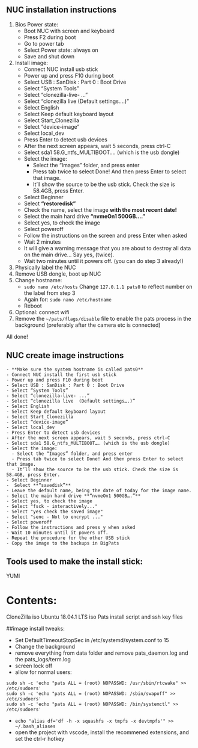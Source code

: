 ## NUC installation instructions
1. Bios Power state:
    - Boot NUC with screen and keyboard
    - Press F2 during boot
    - Go to power tab
    - Select Power state: always on
    - Save and shut down
2. Install image:
    - Connect NUC install usb stick
    - Power up and press F10 during boot
    - Select USB : SanDisk : Part 0 : Boot Drive
    - Select “System Tools”
    - Select “clonezilla-live- ...”
    - Select “clonezilla live  (Default settings….)”
    - Select English
    - Select Keep default keyboard layout
    - Select Start_Clonezilla
    - Select “device-image”
    - Select local_dev
    - Press Enter to detect usb devices
    - After the next screen appears, wait 5 seconds, press ctrl-C
    - Select sda1 58.G_ntfs_MULTIBOOT…. (which is the usb dongle)
    - Select the image:
      - Select the “Images” folder, and press enter
      - Press tab twice to select Done! And then press Enter to select that image.
      - It’ll show the source to be the usb stick. Check the size is 58.4GB, press Enter.  
    - Select Beginner
    -  Select **“restoredisk”**
    - Check the name, select the image **with the most recent date!**
    - Select the main hard drive **“nvmeOn1 500GB….”**
    - Select yes, to check the image
    - Select poweroff
    - Follow the instructions on the screen and press Enter when asked
    - Wait 2 minutes
    - It will give a warning message that you are about to destroy all data on the main drive… Say yes, (twice).
    - Wait two minutes until it powers off. (you can do step 3 already!)
3. Physically label the NUC
4. Remove USB dongle, boot up NUC
5. Change hostname:
    - `sudo nano /etc/hosts`     Change `127.0.1.1 pats0` to reflect number on the label from step 3
    - Again for: `sudo nano /etc/hostname`
    - Reboot
6. Optional: connect wifi
7. Remove the `~/pats/flags/disable` file to enable the pats process in the background (preferably after the camera etc is connected)

All done!

## NUC create image instructions
    - **Make sure the system hostname is called pats0**
    - Connect NUC install the first usb stick
    - Power up and press F10 during boot
    - Select USB : SanDisk : Part 0 : Boot Drive
    - Select “System Tools”
    - Select “clonezilla-live- ...”
    - Select “clonezilla live  (Default settings….)”
    - Select English
    - Select Keep default keyboard layout
    - Select Start_Clonezilla
    - Select “device-image”
    - Select local_dev
    - Press Enter to detect usb devices
    - After the next screen appears, wait 5 seconds, press ctrl-C
    - Select sda1 58.G_ntfs_MULTIBOOT…. (which is the usb dongle)
    - Select the image:
      - Select the “Images” folder, and press enter
      - Press tab twice to select Done! And then press Enter to select that image.
      - It’ll show the source to be the usb stick. Check the size is 58.4GB, press Enter.  
    - Select Beginner
    -  Select **“savedisk”**
    - Leave the default name, being the date of today for the image name.
    - Select the main hard drive **“nvmeOn1 500GB….”**
    - Select yes, to check the image
    - Select "fsck - interactively..." 
    - Select "yes check the saved image"
    - Select "senc - Not to encrypt ..."
    - Select poweroff
    - Follow the instructions and press y when asked
    - Wait 10 minutes until it powers off.
    - Repeat the procedure for the other USB stick
    - Copy the image to the backups in BigPats

## Tools used to make the install stick:
YUMI
# Contents:
CloneZilla iso
Ubuntu 18.04.1 LTS iso
Pats install script and ssh key files

##image install tweaks:
- Set DefaultTimeoutStopSec in /etc/systemd/system.conf to 15
- Change the background
- remove everything from data folder and remove pats_daemon.log and the pats_logs/term.log
- screen lock off
- allow for normal users:
```
sudo sh -c 'echo "pats ALL = (root) NOPASSWD: /usr/sbin/rtcwake" >> /etc/sudoers'
sudo sh -c 'echo "pats ALL = (root) NOPASSWD: /sbin/swapoff" >> /etc/sudoers'
sudo sh -c 'echo "pats ALL = (root) NOPASSWD: /bin/systemctl" >> /etc/sudoers'
```
- `echo "alias df='df -h -x squashfs -x tmpfs -x devtmpfs'" >> ~/.bash_aliases`
- open the project with vscode, install the recommened extensions, and set the ctrl-r hotkey

